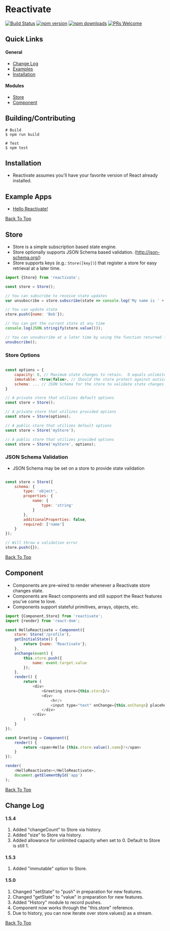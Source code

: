 # Reactivate

[![Build Status](https://img.shields.io/travis/dbmeads/reactivate/master.svg?style=flat-square)](https://travis-ci.org/dbmeads/reactivate)
[![npm version](https://img.shields.io/npm/v/reactivate.svg?style=flat-square)](https://www.npmjs.com/package/reactivate)
[![npm downloads](https://img.shields.io/npm/dm/reactivate.svg?style=flat-square)](https://www.npmjs.com/package/reactivate)
[![PRs Welcome](https://img.shields.io/badge/PRs-welcome-brightgreen.svg?style=flat-square)](CONTRIBUTING.md#pull-requests)

## Quick Links

#### General
* [Change Log](#change-log)
* [Examples](#example-apps)
* [Installation](#installation)

#### Modules
* [Store](#store)
* [Component](#component)

## Building/Contributing

```
# Build
$ npm run build

# Test
$ npm test
```

## Installation

* Reactivate assumes you'll have your favorite version of React already installed.

## Example Apps

* [Hello Reactivate!](https://github.com/dbmeads/reactivate.helloworld)

[Back To Top](#reactivate)

## Store

* Store is a simple subscription based state engine.
* Store optionally supports JSON Schema based validation. (http://json-schema.org/)
* Store supports keys (e.g.: `Store([key])`) that register a store for easy retrieval at a later time.

```js
import {Store} from 'reactivate';

const store = Store();

// You can subscribe to receive state updates
var unsubscribe = store.subscribe(state => console.log('My name is ' + state.name + '!'));

// You can update state
store.push({name: 'Bob'});

// You can get the current state at any time
console.log(JSON.stringify(store.value()));

// You can unsubscribe at a later time by using the function returned from subscribe
unsubscribe();
```

### Store Options
```js

const options = {
    capacity: 0, // Maximum state changes to retain.  O equals unlimited.  (Store defaults to 1)
    immutable: <true|false>, // Should the store protect against outside tampering of state data? (defaults to true)
    schema: ... // JSON Schema for the store to validate state changes against (defaults to no validation)
}

// A private store that utilizes default options
const store = Store();

// A private store that utilizes provided options
const store = Store(options);

// A public store that utilizes default options
const store = Store('myStore');

// A public store that utilizes provided options
const store = Store('myStore', options);


```

### JSON Schema Validation

* JSON Schema may be set on a store to provide state validation

```js

const store = Store({
    schema: {
        type: 'object',
        properties: {
            name: {
                type: 'string'
            }
        },
        additionalProperties: false,
        required: ['name']
    }
});

// Will throw a validation error
store.push({});
```

[Back To Top](#reactivate)

## Component

* Components are pre-wired to render whenever a Reactivate store changes state.
* Components are React components and still support the React features you've come to love.
* Components support stateful primitives, arrays, objects, etc.

```js
import {Component,Store} from 'reactivate';
import {render} from 'react-dom';

const HelloReactivate = Component({
    store: Store('/profile'),
    getInitialState() {
        return {name: 'Reactivate'};
    },
    onChange(event) {
        this.store.push({
            name: event.target.value
        });
    },
    render() {
        return (
            <div>
                <Greeting store={this.store}/>
                <div>
                    <hr/>
                    <input type="text" onChange={this.onChange} placeholder="Enter Name"/>
                </div>
            </div>
        )
    }
});

const Greeting = Component({
    render() {
        return <span>Hello {this.store.value().name}!</span>
    }
});

render(
    <HelloReactivate></HelloReactivate>,
    document.getElementById('app')
);
```

[Back To Top](#reactivate)

## Change Log

#### 1.5.4
1. Added "changeCount" to Store via history.
2. Added "size" to Store via history.
2. Added allowance for unlimited capacity when set to 0.  Default to Store is still 1.

#### 1.5.3
1. Added "immutable" option to Store.

#### 1.5.0                      
1. Changed "setState" to "push" in preparation for new features. 
2. Changed "getState" to "value" in preparation for new features.
3. Added "History" module to record pushes.
4. Component now works through the "this.store" reference.
5. Due to history, you can now iterate over store.values() as a stream.

[Back To Top](#reactivate)